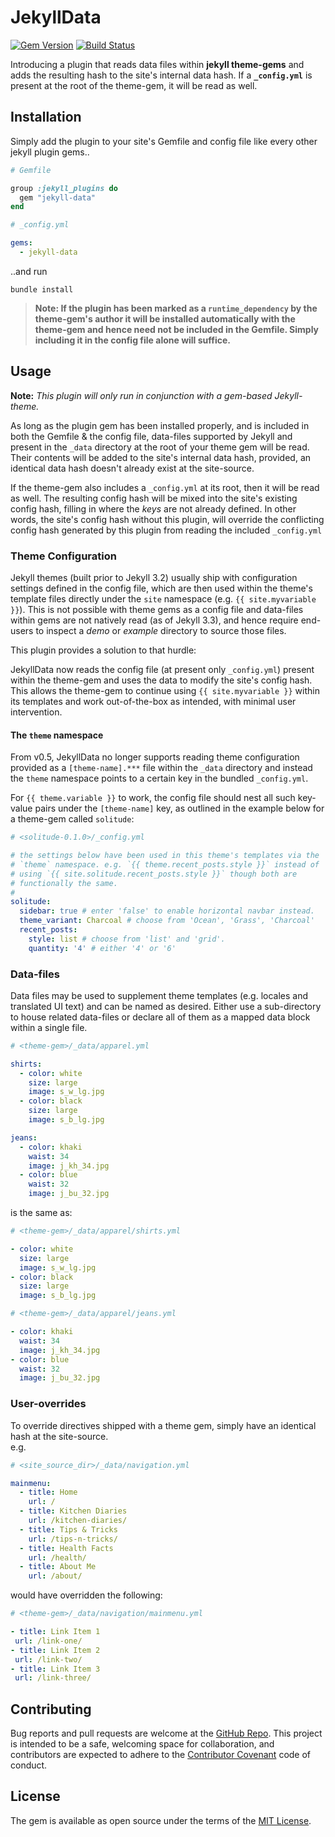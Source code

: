 # JekyllData

[![Gem Version](https://img.shields.io/gem/v/jekyll-data.svg)](https://rubygems.org/gems/jekyll-data)
[![Build Status](https://img.shields.io/travis/ashmaroli/jekyll-data/master.svg?label=Build%20Status)][travis]

[travis]: https://travis-ci.org/ashmaroli/jekyll-data

Introducing a plugin that reads data files within **jekyll theme-gems** and adds the resulting hash to the site's internal data hash. If a **`_config.yml`** is present at the root of the theme-gem, it will be read as well.

## Installation

Simply add the plugin to your site's Gemfile and config file like every other jekyll plugin gems..
```ruby
# Gemfile

group :jekyll_plugins do
  gem "jekyll-data"
end
```
```yaml
# _config.yml

gems:
  - jekyll-data

```
..and run 
```
bundle install
```

> **Note: If the plugin has been marked as a `runtime_dependency` by the theme-gem's author it will be installed automatically with the theme-gem and hence need not be included in the Gemfile. Simply including it in the config file alone will suffice.**


## Usage

**Note:** *This plugin will only run in conjunction with a gem-based Jekyll-theme.*

As long as the plugin gem has been installed properly, and is included in both the Gemfile & the config file, data-files supported by Jekyll and present in the `_data` directory at the root of your theme gem will be read. Their contents will be added to the site's internal data hash, provided, an identical data hash doesn't already exist at the site-source.

If the theme-gem also includes a `_config.yml` at its root, then it will be read as well. The resulting config hash will be mixed into the site's existing config hash, filling in where the *keys* are not already defined. In other words, the site's config hash without this plugin, will override the conflicting config hash generated by this plugin from reading the included `_config.yml`

### Theme Configuration

Jekyll themes (built prior to Jekyll 3.2) usually ship with configuration settings defined in the config file, which are then used within the theme's template files directly under the `site` namespace (e.g. `{{ site.myvariable }}`). This is not possible with theme gems as a config file and data-files within gems are not natively read (as of Jekyll 3.3), and hence require end-users to inspect a *demo* or *example* directory to source those files.

This plugin provides a solution to that hurdle:

JekyllData now reads the config file (at present only `_config.yml`) present within the theme-gem and uses the data to modify the site's config hash. This allows the theme-gem to continue using `{{ site.myvariable }}` within its templates and work out-of-the-box as intended, with minimal user intervention.

#### The `theme` namespace

From v0.5, JekyllData no longer supports reading theme configuration provided as a `[theme-name].***` file within the `_data` directory and instead the `theme` namespace points to a certain key in the bundled `_config.yml`.

For `{{ theme.variable }}` to work, the config file should nest all such key-value pairs under the `[theme-name]` key, as outlined in the example below for a theme-gem called `solitude`:

```yaml
# <solitude-0.1.0>/_config.yml

# the settings below have been used in this theme's templates via the
# `theme` namespace. e.g. `{{ theme.recent_posts.style }}` instead of
# using `{{ site.solitude.recent_posts.style }}` though both are
# functionally the same.
#
solitude:
  sidebar: true # enter 'false' to enable horizontal navbar instead.
  theme_variant: Charcoal # choose from 'Ocean', 'Grass', 'Charcoal'
  recent_posts:
    style: list # choose from 'list' and 'grid'.
    quantity: '4' # either '4' or '6'

```

### Data-files

Data files may be used to supplement theme templates (e.g. locales and translated UI text) and can be named as desired. Either use a sub-directory to house related data-files or declare all of them as a mapped data block within a single file.

```yaml
# <theme-gem>/_data/apparel.yml

shirts:
  - color: white
    size: large
    image: s_w_lg.jpg
  - color: black
    size: large
    image: s_b_lg.jpg

jeans:
  - color: khaki
    waist: 34
    image: j_kh_34.jpg
  - color: blue
    waist: 32
    image: j_bu_32.jpg
```
is the same as:
```yaml
# <theme-gem>/_data/apparel/shirts.yml

- color: white
  size: large
  image: s_w_lg.jpg
- color: black
  size: large
  image: s_b_lg.jpg
```
```yaml
# <theme-gem>/_data/apparel/jeans.yml

- color: khaki
  waist: 34
  image: j_kh_34.jpg
- color: blue
  waist: 32
  image: j_bu_32.jpg
```

### User-overrides

To override directives shipped with a theme gem, simply have an identical hash at the site-source.  
e.g.
```yaml
# <site_source_dir>/_data/navigation.yml

mainmenu:
  - title: Home
    url: /
  - title: Kitchen Diaries
    url: /kitchen-diaries/
  - title: Tips & Tricks
    url: /tips-n-tricks/
  - title: Health Facts
    url: /health/
  - title: About Me
    url: /about/ 
 ```
 would have overridden the following:
 ```yaml
# <theme-gem>/_data/navigation/mainmenu.yml

- title: Link Item 1
  url: /link-one/
- title: Link Item 2
  url: /link-two/
- title: Link Item 3
  url: /link-three/
```

## Contributing

Bug reports and pull requests are welcome at the [GitHub Repo](https://github.com/ashmaroli/jekyll-data). This project is intended to be a safe, welcoming space for collaboration, and contributors are expected to adhere to the [Contributor Covenant](http://contributor-covenant.org) code of conduct.


## License

The gem is available as open source under the terms of the [MIT License](http://opensource.org/licenses/MIT).
